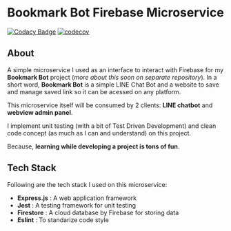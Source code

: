 # Bookmark Bot Firebase Microservice

[![Codacy Badge](https://api.codacy.com/project/badge/Grade/ae2692625d0e431d96a82fed2ff2215f)](https://www.codacy.com/manual/rogojagad/bookmark-bot-firebase-service?utm_source=github.com&utm_medium=referral&utm_content=rogojagad/bookmark-bot-firebase-service&utm_campaign=Badge_Grade) [![codecov](https://codecov.io/gh/rogojagad/bookmark-bot-firebase-service/branch/master/graph/badge.svg)](https://codecov.io/gh/rogojagad/bookmark-bot-firebase-service)

## About

A simple microservice I used as an interface to interact with Firebase for my **Bookmark Bot** project (_more about this soon on separate repository_). In a short word, **Bookmark Bot** is a simple LINE Chat Bot and a website to save and manage saved link so it can be acessed on any platform.

This microservice itself will be consumed by 2 clients: **LINE chatbot** and **webview admin panel**.

I implement unit testing (with a bit of Test Driven Development) and clean code concept (as much as I can and understand) on this project.

Because, **learning while developing a project is tons of fun**.

## Tech Stack

Following are the tech stack I used on this microservice:

-   **Express.js** : A web application framework
-   **Jest** : A testing framework for unit testing
-   **Firestore** : A cloud database by Firebase for storing data
-   **Eslint** : To standarize code style
